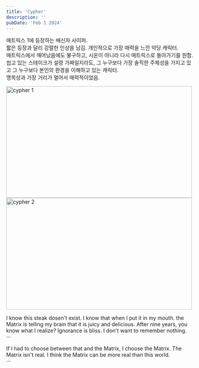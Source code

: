 ```yaml
---
title: 'Cypher'
description: ''
pubDate: 'Feb 1 2024'
---
```


매트릭스 1에 등장하는 배신자 사이퍼.<br>
짧은 등장과 달리 강렬한 인상을 남김. 개인적으로 가장 매력을 느낀 악당 캐릭터.<br>
매트릭스에서 깨어났음에도 불구하고, 시온이 아니라 다시 매트릭스로 돌아가기를 원함.<br>
씹고 있는 스테이크가 설령 가짜일지라도, 그 누구보다 가장 솔직한 주체성을 가지고 있고 그 누구보다 본인의 환경을 이해하고 있는 캐릭터.<br>맹목성과 가장 거리가 멀어서 매력적이었음.

<img src="/images/cypher/1.webp" width="500px" height="300px" title="cypher 1"/>

<img src="/images/cypher/2.avif" width="500px" height="300px" title="cypher 2"/>

I know this steak dosen't exist. I know that when I put it in my mouth. the Matrix is telling my brain that it is juicy and delicious. After nine years, you know what I realize? Ignorance is bliss. I don't want to remember nothing.<br>
···

If I had to choose between that and the Matrix, I choose the Matrix.
The Matrix isn't real. I think the Matrix can be more real than this world.<br>
···
